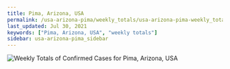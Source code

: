```yaml
---
title: Pima, Arizona, USA
permalink: /usa-arizona-pima/weekly_totals/usa-arizona-pima-weekly_totals.html
last_updated: Jul 30, 2021
keywords: ["Pima, Arizona, USA", "weekly totals"]
sidebar: usa-arizona-pima_sidebar
---
```


![Weekly Totals of Confirmed Cases for Pima, Arizona, USA](/covid_tracker/images/graphs/usa-arizona-pima-weekly_totals_graph.png)
